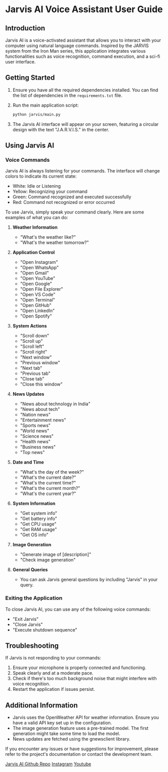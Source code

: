 # Jarvis AI Voice Assistant User Guide

## Introduction

Jarvis AI is a voice-activated assistant that allows you to interact with your computer using natural language commands. Inspired by the JARVIS system from the Iron Man series, this application integrates various functionalities such as voice recognition, command execution, and a sci-fi user interface.

## Getting Started

1. Ensure you have all the required dependencies installed. You can find the list of dependencies in the `requirements.txt` file.

2. Run the main application script:

   ```bash
   python jarvis/main.py
   ```

3. The Jarvis AI interface will appear on your screen, featuring a circular design with the text "J.A.R.V.I.S." in the center.

## Using Jarvis AI

### Voice Commands

Jarvis AI is always listening for your commands. The interface will change colors to indicate its current state:

- White: Idle or Listening
- Yellow: Recognizing your command
- Green: Command recognized and executed successfully
- Red: Command not recognized or error occurred

To use Jarvis, simply speak your command clearly. Here are some examples of what you can do:

1. **Weather Information**
   - "What's the weather like?"
   - "What's the weather tomorrow?"

2. **Application Control**
   - "Open Instagram"
   - "Open WhatsApp"
   - "Open Gmail"
   - "Open YouTube"
   - "Open Google"
   - "Open File Explorer"
   - "Open VS Code"
   - "Open Terminal"
   - "Open GitHub"
   - "Open LinkedIn"
   - "Open Spotify"

3. **System Actions**
   - "Scroll down"
   - "Scroll up"
   - "Scroll left"
   - "Scroll right"
   - "Next window"
   - "Previous window"
   - "Next tab"
   - "Previous tab"
   - "Close tab"
   - "Close this window"

4. **News Updates**
   - "News about technology in India"
   - "News about tech"
   - "Nation news"
   - "Entertainment news"
   - "Sports news"
   - "World news"
   - "Science news"
   - "Health news"
   - "Business news"
   - "Top news"

5. **Date and Time**
   - "What's the day of the week?"
   - "What's the current date?"
   - "What's the current time?"
   - "What's the current month?"
   - "What's the current year?"

6. **System Information**
   - "Get system info"
   - "Get battery info"
   - "Get CPU usage"
   - "Get RAM usage"
   - "Get OS info"

7. **Image Generation**
   - "Generate image of [description]"
   - "Check image generation"

8. **General Queries**
   - You can ask Jarvis general questions by including "Jarvis" in your query.

### Exiting the Application

To close Jarvis AI, you can use any of the following voice commands:

- "Exit Jarvis"
- "Close Jarvis"
- "Execute shutdown sequence"

## Troubleshooting

If Jarvis is not responding to your commands:

1. Ensure your microphone is properly connected and functioning.
2. Speak clearly and at a moderate pace.
3. Check if there's too much background noise that might interfere with voice recognition.
4. Restart the application if issues persist.

## Additional Information

- Jarvis uses the OpenWeather API for weather information. Ensure you have a valid API key set up in the configuration.
- The image generation feature uses a pre-trained model. The first generation might take some time to load the model.
- News updates are fetched using the gnewsclient library.

If you encounter any issues or have suggestions for improvement, please refer to the project's documentation or contact the development team.

[Jarvis AI Github Repo](https://github.com/Shabari-K-S/Jarvis-AI)
[Instagram](https://www.instagram.com/_.sourcecode._/)
[Youtube](https://www.youtube.com/@_.sourcecode._)
